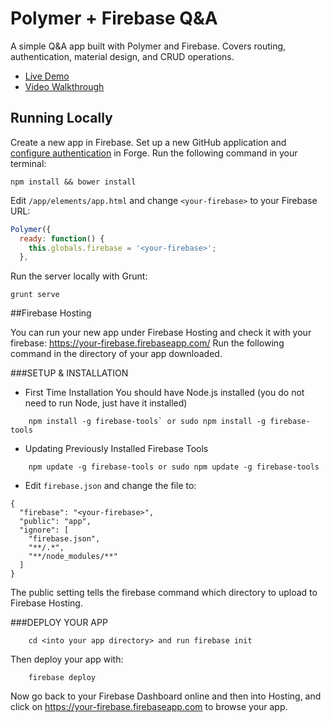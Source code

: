 # Polymer + Firebase Q&A

A simple Q&A app built with Polymer and Firebase. Covers routing, authentication, material design, and CRUD operations.

- [Live Demo](http://polymer-qa.divshot.io/)
- [Video Walkthrough](https://www.youtube.com/watch?v=gErWcBdd-F8)

## Running Locally

Create a new app in Firebase. Set up a new GitHub application and [configure authentication](https://www.firebase.com/docs/web/guide/login/github.html) in Forge. Run the following command in your terminal:

    npm install && bower install

Edit `/app/elements/app.html` and change `<your-firebase>` to your Firebase URL:

```javascript
Polymer({
  ready: function() {
    this.globals.firebase = '<your-firebase>';
  },
```

Run the server locally with Grunt:

    grunt serve
    
##Firebase Hosting

You can run your new app under Firebase Hosting and check it with your firebase: https://your-firebase.firebaseapp.com/
Run the following command in the directory of your app downloaded.

###SETUP & INSTALLATION

- First Time Installation
You should have Node.js installed (you do not need to run Node, just have it installed)
```
    npm install -g firebase-tools` or sudo npm install -g firebase-tools
```
- Updating Previously Installed Firebase Tools
```
    npm update -g firebase-tools or sudo npm update -g firebase-tools
```     
- Edit `firebase.json` and change the file to:   
```
{
  "firebase": "<your-firebase>",
  "public": "app",
  "ignore": [
    "firebase.json",
    "**/.*",
    "**/node_modules/**"
  ]
}
```
The public setting tells the firebase command which directory to upload to Firebase Hosting.  

###DEPLOY YOUR APP
```
    cd <into your app directory> and run firebase init
```     
Then deploy your app with:
```
    firebase deploy
```
Now go back to your Firebase Dashboard online and then into Hosting, and click on https://your-firebase.firebaseapp.com to browse your app.
